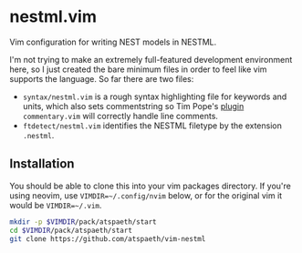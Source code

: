 # nestml.vim
Vim configuration for writing NEST models in NESTML.

I'm not trying to make an extremely full-featured development
environment here, so I just created the bare minimum files in order to
feel like vim supports the language. So far there are two files: 
 - `syntax/nestml.vim` is a rough syntax highlighting file for
   keywords and units, which also sets commentstring so Tim Pope's
   [plugin](https://github.com/tpope/vim-commentary) `commentary.vim`
   will correctly handle line comments.
 - `ftdetect/nestml.vim` identifies the NESTML filetype by the extension `.nestml`.

## Installation

You should be able to clone this into your vim packages directory. If
you're using neovim, use `VIMDIR=~/.config/nvim` below, or for the
original vim it would be `VIMDIR=~/.vim`.

```bash
mkdir -p $VIMDIR/pack/atspaeth/start
cd $VIMDIR/pack/atspaeth/start
git clone https://github.com/atspaeth/vim-nestml
```
